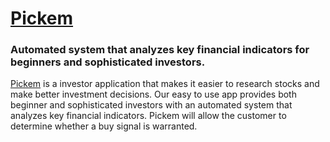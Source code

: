 <p align="center">
  <a href="https://getpickem.co/">
    <!-- <img alt="Pickem" src="" width="120" /> -->
    <h1>Pickem</h1>
  </a>
      <h3>Automated system that analyzes key financial indicators for beginners and sophisticated investors.</h3>
</p>

[Pickem](https://getpickem.co/) is a investor application that makes it easier to research stocks and make better investment decisions. Our easy to use app provides both beginner and sophisticated investors with an automated system that analyzes key financial indicators. Pickem will allow the customer to determine whether a buy signal is warranted.